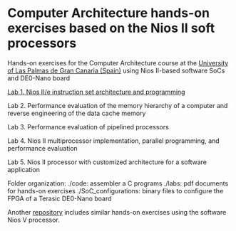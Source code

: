 # Computer Architecture hands-on exercises based on the Nios II soft processors
Hands-on exercises for the Computer Architecture course at the [University of Las Palmas de Gran Canaria (Spain)](https://internacional.ulpgc.es/en/) using Nios II-based software SoCs and DE0-Nano board

[Lab 1. Nios II/e instruction set architecture and programming](labs/lab/lab1tutorial.pdf)

Lab 2. Performance evaluation of the memory hierarchy of a computer and reverse engineering of the data cache memory

Lab 3. Performance evaluation of pipelined processors

Lab 4. Nios II multiprocessor implementation, parallel programming, and performance evaluation

Lab 5. Nios II processor with customized architecture for a software application

Folder organization:
./code: assembler a C programs
./labs: pdf documents for hands-on exercises
./SoC_configurations: binary files to configure the FPGA of a Terasic DE0-Nano board

Another [repository](https://github.com/vipl-dbd/ComputerArchitecture_NiosV) includes similar hands-on exercises using the software Nios V processor.